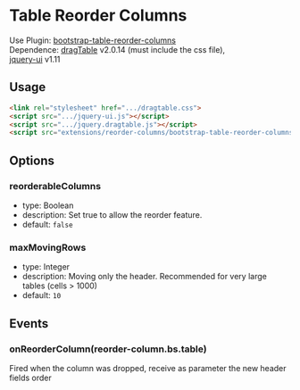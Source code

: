 # Table Reorder Columns

Use Plugin: [bootstrap-table-reorder-columns](https://github.com/wenzhixin/bootstrap-table/tree/master/src/extensions/reorder-columns) </br>
Dependence: [dragTable](https://github.com/akottr/dragtable/) v2.0.14 (must include the css file), </br>
[jquery-ui](https://code.jquery.com/ui/) v1.11


## Usage

```html
<link rel="stylesheet" href=".../dragtable.css">
<script src=".../jquery-ui.js"></script>
<script src=".../jquery.dragtable.js"></script>
<script src="extensions/reorder-columns/bootstrap-table-reorder-columns.js"></script>
```

## Options

### reorderableColumns

* type: Boolean
* description: Set true to allow the reorder feature.
* default: `false`

### maxMovingRows

* type: Integer
* description: Moving only the header. Recommended for very large tables (cells > 1000)
* default: `10`

## Events

### onReorderColumn(reorder-column.bs.table)

Fired when the column was dropped, receive as parameter the new header fields order